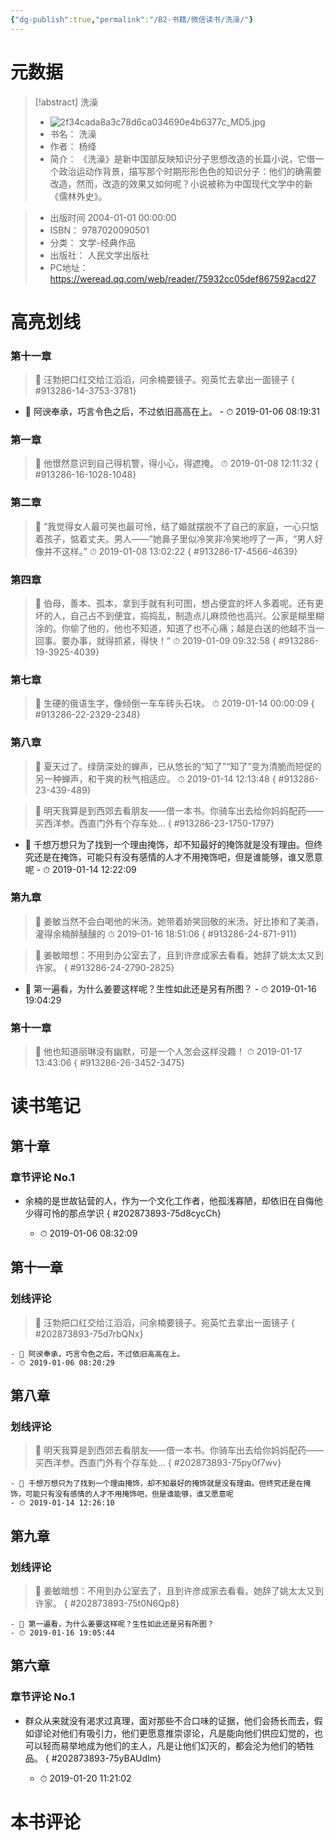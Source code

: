 ```yaml
---
{"dg-publish":true,"permalink":"/B2-书籍/微信读书/洗澡/"}
---
```


# 元数据
> [!abstract] 洗澡
> - ![2f34cada8a3c78d6ca034690e4b6377c_MD5.jpg](/img/user/images/2f34cada8a3c78d6ca034690e4b6377c_MD5.jpg)
> - 书名： 洗澡
> - 作者： 杨绛
> - 简介：     《洗澡》是新中国部反映知识分子思想改造的长篇小说，它借一个政治运动作背景，描写那个时期形形色色的知识分子：他们的确需要改造，然而，改造的效果又如何呢？小说被称为中国现代文学中的新《儒林外史》。

> - 出版时间 2004-01-01 00:00:00
> - ISBN： 9787020090501
> - 分类： 文学-经典作品
> - 出版社： 人民文学出版社
> - PC地址：https://weread.qq.com/web/reader/75932cc05def867592acd27

# 高亮划线

### 第十一章

> 📌  汪勃把口红交给江滔滔，问余楠要镜子。宛英忙去拿出一面镜子
{ #913286-14-3753-3781}

- 💭 阿谀奉承，巧言令色之后，不过依旧高高在上。 - ⏱ 2019-01-06 08:19:31 

### 第一章

> 📌 他憬然意识到自己得机警，得小心，得遮掩。 
> ⏱ 2019-01-08 12:11:32
{ #913286-16-1028-1048}


### 第二章

> 📌 “我觉得女人最可笑也最可怜，结了婚就摆脱不了自己的家庭，一心只惦着孩子，惦着丈夫。男人——”她鼻子里似冷笑非冷笑地哼了一声，“男人好像并不这样。” 
> ⏱ 2019-01-08 13:02:22
{ #913286-17-4566-4639}


### 第四章

> 📌 伯母，善本、孤本，拿到手就有利可图，想占便宜的坏人多着呢。还有更坏的人，自己占不到便宜，捣捣乱，制造点儿麻烦他也高兴。公家是糊里糊涂的。你偷了他的，他也不知道，知道了也不心痛；越是白送的他越不当一回事。要办事，就得抓紧，得快！” 
> ⏱ 2019-01-09 09:32:58
{ #913286-19-3925-4039}


### 第七章

> 📌 生硬的俄语生字，像倾倒一车车砖头石块。 
> ⏱ 2019-01-14 00:00:09
{ #913286-22-2329-2348}


### 第八章

> 📌 夏天过了。绿荫深处的蝉声，已从悠长的“知了”“知了”变为清脆而短促的另一种蝉声，和干爽的秋气相适应。 
> ⏱ 2019-01-14 12:13:48
{ #913286-23-439-489}


> 📌  明天我算是到西郊去看朋友——借一本书。你骑车出去给你妈妈配药——买西洋参。西直门外有个存车处…
{ #913286-23-1750-1797}

- 💭 千想万想只为了找到一个理由掩饰，却不知最好的掩饰就是没有理由。但终究还是在掩饰，可能只有没有感情的人才不用掩饰吧，但是谁能够，谁又愿意呢 - ⏱ 2019-01-14 12:22:09 

### 第九章

> 📌 姜敏当然不会白喝他的米汤。她带着娇笑回敬的米汤，好比掺和了美酒，灌得余楠醉醺醺的 
> ⏱ 2019-01-16 18:51:06
{ #913286-24-871-911}


> 📌  姜敏暗想：不用到办公室去了，且到许彦成家去看看。她辞了姚太太又到许家。
{ #913286-24-2790-2825}

- 💭 第一遍看，为什么姜要这样呢？生性如此还是另有所图？ - ⏱ 2019-01-16 19:04:29 

### 第十一章

> 📌 他也知道丽琳没有幽默，可是一个人怎会这样没趣！ 
> ⏱ 2019-01-17 13:43:06
{ #913286-26-3452-3475}


# 读书笔记

## 第十章

### 章节评论 No.1
- 余楠的是世故钻营的人，作为一个文化工作者，他孤浅寡陋，却依旧在自侮他少得可怜的那点学识
{ #202873893-75d8cycCh}

    - ⏱ 2019-01-06 08:32:09    
## 第十一章

### 划线评论
> 📌 汪勃把口红交给江滔滔，问余楠要镜子。宛英忙去拿出一面镜子 
{ #202873893-75d7rbQNx}

    - 💭 阿谀奉承，巧言令色之后，不过依旧高高在上。
    - ⏱ 2019-01-06 08:20:29
   
## 第八章

### 划线评论
> 📌 明天我算是到西郊去看朋友——借一本书。你骑车出去给你妈妈配药——买西洋参。西直门外有个存车处… 
{ #202873893-75py0f7wv}

    - 💭 千想万想只为了找到一个理由掩饰，却不知最好的掩饰就是没有理由。但终究还是在掩饰，可能只有没有感情的人才不用掩饰吧，但是谁能够，谁又愿意呢
    - ⏱ 2019-01-14 12:26:10
   
## 第九章

### 划线评论
> 📌 姜敏暗想：不用到办公室去了，且到许彦成家去看看。她辞了姚太太又到许家。 
{ #202873893-75t0N6Qp8}

    - 💭 第一遍看，为什么姜要这样呢？生性如此还是另有所图？
    - ⏱ 2019-01-16 19:05:44
   
## 第六章

### 章节评论 No.1
- 群众从来就没有渴求过真理，面对那些不合口味的证据，他们会扬长而去，假如谬论对他们有吸引力，他们更愿意推崇谬论，凡是能向他们供应幻觉的，也可以轻而易举地成为他们的主人，凡是让他们幻灭的，都会沦为他们的牺牲品。
{ #202873893-75yBAUdIm}

    - ⏱ 2019-01-20 11:21:02    
# 本书评论
